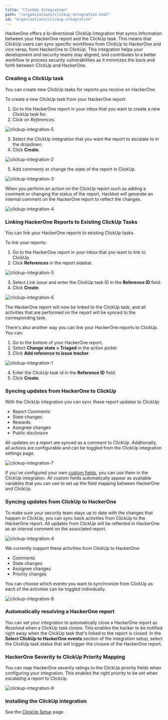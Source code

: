 ```yaml
---
title: "ClickUp Integration"
path: "/organizations/clickup-integration.html"
id: "organizations/clickup-integration"
---
```


<style>
.contents {
  margin-left: 1.45rem;
  margin-right: 1.45rem;
  border-radius: 0.3em;
  width: 60%;
}
</style>

HackerOne offers a bi-directional ClickUp integration that syncs information between your HackerOne report and the ClickUp task. This means that ClickUp users can sync specific workflows from ClickUp to HackerOne and vice versa, from HackerOne to ClickUp. This integration helps your development and security teams stay aligned, and contributes to a better workflow to process security vulnerabilities as it minimizes the back and forth between ClickUp and HackerOne.

### Creating a ClickUp task
You can create new ClickUp tasks for reports you receive on HackerOne.

To create a new ClickUp task from your HackerOne report:
1. Go to the HackerOne report in your inbox that you want to create a new ClickUp task for.
2. Click on <i>References</i>.

![clickup-integration-5](./images/clickup-integration-5.png)

3. Select the ClickUp integration that you want the report to escalate to in the dropdown.
4. Click **Create**.

![clickup-integration-2](./images/clickup-integration-2.png)

5. Add comments or change the state of the report in ClickUp.

![clickup-integration-3](./images/clickup-integration-3.png)

When you perform an action on the ClickUp report such as adding a comment or changing the status of the report, Hackbot will generate an internal comment on the HackerOne report to reflect the changes.

![clickup-integration-4](./images/clickup-integration-4.png)

### Linking HackerOne Reports to Existing ClickUp Tasks
You can link your HackerOne reports to existing ClickUp tasks.

To link your reports:
1. Go to the HackerOne report in your inbox that you want to link to ClickUp.
2. Click **References** in the report sidebar.

![clickup-integration-5](./images/clickup-integration-5.png)

3. Select <i>Link issue</i> and enter the ClickUp task ID in the **Reference ID** field.
4. Click **Create**.

![clickup-integration-6](./images/clickup-integration-6.png )

The HackerOne report will now be linked to the ClickUp task, and all activities that are performed on the report will be synced to the corresponding task.

There's also another way you can link your HackerOne reports to ClickUp. You can:
1. Go to the bottom of your HackerOne report.
2. Select **Change state > Triaged** in the action picker
3. Click **Add reference to issue tracker**.

![clickup-integration-1](./images/clickup-integration-1.png)

4. Enter the ClickUp task id in the **Reference ID** field.
5. Click **Create**.

### Syncing updates from HackerOne to ClickUp

With the ClickUp integration you can sync these report updates to ClickUp:
- Report Comments
- State changes
- Rewards
- Assignee changes
- Public disclosure

All updates on a report are synced as a comment to ClickUp. Additionally, all actions are configurable and can be toggled from the ClickUp integration settings page.

![clickup-integration-7](./images/clickup-integration-7.png)

If you've configured your own [custom fields](/organizations/custom-fields.html), you can use them in the ClickUp integration. All custom fields automatically appear as available variables that you can use to set up the field mapping between HackerOne and ClickUp.

### Syncing updates from ClickUp to HackerOne

To make sure your security team stays up to date with the changes that happen in ClickUp, you can sync back activities from ClickUp to the HackerOne report. All updates from ClickUp will be reflected in HackerOne as an internal comment on the associated report.

![clickup-integration-4](./images/clickup-integration-4.png)

We currently support these activities from ClickUp to HackerOne:
- Comments
- State changes
- Assignee changes
- Priority changes

You can choose which events you want to synchronize from ClickUp as each of the activities can be toggled individually.

![clickup-integration-8](./images/clickup-integration-8.png)

### Automatically resolving a HackerOne report

You can set your integration to automatically close a HackerOne report as <i>Resolved</i> when a ClickUp task closes. This enables the hacker to be notified right away when the ClickUp task that's linked to the report is closed. In the **Select ClickUp to HackerOne events** section of the integration setup, select the ClickUp task status that will trigger the closure of the HackerOne report.

### HackerOne Severity to ClickUp Priority Mapping

You can map HackerOne severity ratings to the ClickUp priority fields when configuring your integration. This enables the right priority to be set when escalating a report to ClickUp.

![clickup-integration-9](./images/clickup-integration-9.png)

### Installing the ClickUp integration

See the [ClickUp Setup](clickup-setup.html) page.
